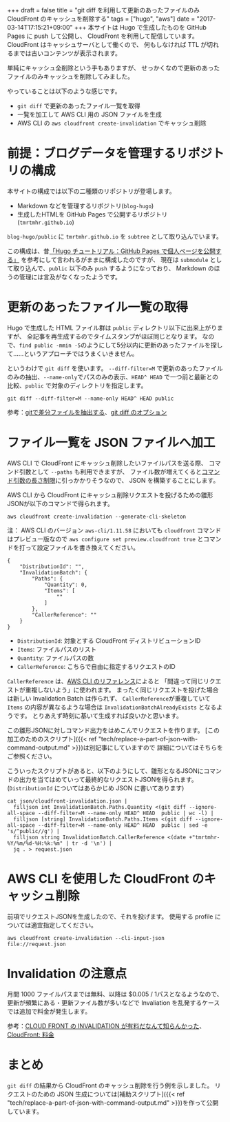 +++
draft = false
title = "git diff を利用して更新のあったファイルのみ CloudFront のキャッシュを削除する"
tags = ["hugo", "aws"]
date = "2017-03-14T17:15:21+09:00"
+++
本サイトは Hugo で生成したものを GitHub Pages に push して公開し、
CloudFront を利用して配信しています。
CloudFront はキャッシュサーバとして働くので、
何もしなければ TTL が切れるまでは古いコンテンツが表示されます。

単純にキャッシュ全削除という手もありますが、
せっかくなので更新のあったファイルのみキャッシュを削除してみました。

やっていることは以下のような感じです。

* `git diff` で更新のあったファイル一覧を取得
* 一覧を加工して AWS CLI 用の JSON ファイルを生成
* AWS CLI の `aws cloudfront create-invalidation` でキャッシュ削除

<!--more-->

# 前提：ブログデータを管理するリポジトリの構成

本サイトの構成では以下の二種類のリポジトリが登場します。

* Markdown などを管理するリポジトリ(`blog-hugo`)
* 生成したHTMLを GitHub Pages で公開するリポジトリ(`tmrtmhr.github.io`)

`blog-hugo/public` に `tmrtmhr.github.io` を `subtree` として取り込んでいます。

この構成は、昔[「Hugo チュートリアル：GitHub Pages で個人ページを公開する」](http://gohugo.io/tutorials/github-pages-blog/#hosting-personal-organization-pages)
を参考にして言われるがままに構成したのですが、
現在は `submodule` として取り込んで、`public` 以下のみ `push` するようになっており、
Markdown のほうの管理には言及がなくなったようです。

# 更新のあったファイル一覧の取得

Hugo で生成した HTML ファイル群は `public` ディレクトリ以下に出来上がりますが、
全記事を再生成するのでタイムスタンプがほぼ同じとなります。
なので、`find public -mmin -5`のようにして5分以内に更新のあったファイルを探して……というアプローチではうまくいきません。

というわけで `git diff` を使います。
`--diff-filter=M` で更新のあったファイルのみの抽出、`--name-only`でパスのみの表示、`HEAD^ HEAD` で一つ前と最新との比較、`public` で対象のディレクトリを指定します。

```
git diff --diff-filter=M --name-only HEAD^ HEAD public
```

参考：[gitで差分ファイルを抽出する](http://qiita.com/kaminaly/items/28f9cb4e680deb700833)、[git diff のオプション](https://git-scm.com/docs/git-diff)

# ファイル一覧を JSON ファイルへ加工

AWS CLI で CloudFront にキャッシュ削除したいファイルパスを送る際、
コマンド引数として `--paths` も利用できますが、
ファイル数が増えてくると[コマンド引数の長さ制限](https://www.ecoop.net/memo/archives/2010-01-26-1.html)に引っかかりそうなので、
JSON を構築することにします。

AWS CLI から CloudFront にキャッシュ削除リクエストを投げるための雛形JSONが以下のコマンドで得られます。

```
aws cloudfront create-invalidation --generate-cli-skeleton
```

注： AWS CLI のバージョン `aws-cli/1.11.58` においても `cloudfront` コマンドはプレビュー版なので
`aws configure set preview.cloudfront true` とコマンドを打って設定ファイルを書き換えてください。

```
{
    "DistributionId": "",
    "InvalidationBatch": {
        "Paths": {
            "Quantity": 0,
            "Items": [
                ""
            ]
        },
        "CallerReference": ""
    }
}
```

* `DistributionId`: 対象とする CloudFront ディストリビューションID
* `Items`: ファイルパスのリスト
* `Quantity`: ファイルパスの数
* `CallerReference`: こちらで自由に指定するリクエストのID

`CallerReference` は、[AWS CLI のリファレンス](http://docs.aws.amazon.com/cli/latest/reference/cloudfront/create-invalidation.html)によると
「間違って同じリクエストが重複しないよう」に使われます。
まったく同じリクエストを投げた場合は新しい Invalidation Batch は作られず、
`CallerReference`が重複していて `Items` の内容が異なるような場合は `InvalidationBatchAlreadyExists` となるようです。
とりあえず時刻に基いて生成すれば良いかと思います。

この雛形JSONに対しコマンド出力をはめこんでリクエストを作ります。
[この加工のためのスクリプト]({{< ref "tech/replace-a-part-of-json-with-command-output.md" >}})は別記事にしていますので
詳細についてはそちらをご参照ください。

こういったスクリプトがあると、以下のようにして、雛形となるJSONにコマンドの出力を当てはめていって最終的なリクエストJSONを得られます。
(`DistributionId` についてはあらかじめ JSON に書いてあります)

```
cat json/cloudfront-invalidation.json |
  filljson int InvalidationBatch.Paths.Quantity <(git diff --ignore-all-space --diff-filter=M --name-only HEAD^ HEAD  public | wc -l) |
  filljson [string] InvalidationBatch.Paths.Items <(git diff --ignore-all-space --diff-filter=M --name-only HEAD^ HEAD  public | sed -e 's/^public//g') |
  filljson string InvalidationBatch.CallerReference <(date +"tmrtmhr-%Y/%m/%d-%H:%k:%m" | tr -d '\n') |
  jq . > request.json
```

# AWS CLI を使用した CloudFront のキャッシュ削除

前項でリクエストJSONを生成したので、それを投げます。
使用する profile については適宜指定してください。

```
aws cloudfront create-invalidation --cli-input-json file://request.json
```

# Invalidation の注意点

月間 1000 ファイルパスまでは無料、以降は $0.005 / 1パスとなるようなので、
更新が頻繁にある・更新ファイル数が多いなどで Invaliation を乱発するケースでは追加で料金が発生します。

参考：[CLOUD FRONT の INVALIDATION が有料だなんて知らんかった](http://dev.sukimash.com/aws/cloud-front-invalidation/)、[CloudFront: 料金](https://aws.amazon.com/jp/cloudfront/pricing/)

# まとめ

`git diff` の結果から CloudFront のキャッシュ削除を行う例を示しました。
リクエストのための JSON 生成については[補助スクリプト]({{< ref "tech/replace-a-part-of-json-with-command-output.md" >}})を作って公開しています。
